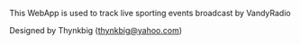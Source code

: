 This WebApp is used to track live sporting events broadcast by VandyRadio

Designed by Thynkbig (thynkbig@yahoo.com)